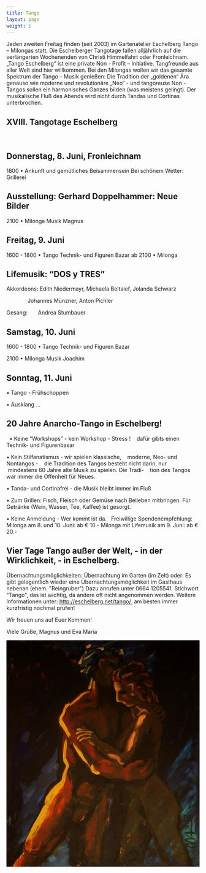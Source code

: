 ```yaml
---
title: Tango
layout: page
weight: 1
---
```


Jeden zweiten Freitag finden (seit 2003) im Gartenatelier Eschelberg Tango – Milongas statt. Die Eschelberger Tangotage fallen alljährlich auf die verlängerten Wochenenden von Christi Himmelfahrt oder Fronleichnam.  
„Tango Eschelberg“ ist eine private Non - Profit – Initiative. Tangfreunde aus aller Welt sind hier willkommen.
Bei den Milongas wollen wir das gesamte Spektrum der Tango – Musik genießen: Die Tradition der „goldenen“ Ära genauso wie moderne und revolutionäre „Neo“ - und tangoreuse Non -Tangos sollen ein harmonisches Ganzes bilden (was meistens gelingt).
Der musikalische Fluß des Abends wird nicht durch Tandas und Cortinas unterbrochen.

## XVIII. Tangotage Eschelberg
 
## Donnerstag, 8. Juni, Fronleichnam
1800 • Ankunft und gemütliches Beisammensein
Bei schönem Wetter: Grillerei 
## Ausstellung: Gerhard Doppelhammer: Neue Bilder
2100 • Milonga Musik Magnus
 
## Freitag, 9. Juni 
1600 - 1800 • Tango Technik- und Figuren Bazar
ab 2100 • Milonga 
## Lifemusik: “DOS y TRES”
Akkordeons:   Edith Niedermayr, Michaela Beltaief, Jolanda Schwarz

              Johannes Münzner, Anton Pichler
              
Gesang:       Andrea Stumbauer
 
## Samstag, 10. Juni
1600 - 1800 • Tango Technik- und Figuren Bazar

2100 • Milonga Musik Joachim 
 
## Sonntag, 11. Juni
• Tango - Frühschoppen

• Ausklang ...
 
## 20 Jahre Anarcho-Tango in Eschelberg!
 
• Keine “Workshops” - kein Workshop - Stress !
   dafür gibts einen Technik- und Figurenbasar
   
• Kein Stilfanatismus - wir spielen klassische, 
   moderne, Neo- und Nontangos - 
   die Tradition des Tangos besteht nicht darin, nur 
   mindestens 60 Jahre alte Musik zu spielen. Die Tradi- 
   tion des Tangos war immer die Offenheit für Neues.
   
• Tanda- und Cortinafrei - die Musik bleibt immer im Fluß

• Zum Grillen: Fisch, Fleisch oder Gemüse nach Belieben mitbringen. Für Getränke (Wein, Wasser, Tee, Kaffee) ist gesorgt.

• Keine Anmeldung - Wer kommt ist da.
 
Freiwillige Spendenempfehlung: Milonga am 8. und 10. Juni: ab € 10.-
Milonga mit Lifemusik am 9. Juni: ab € 20.-

## Vier Tage Tango außer der Welt, - in der Wirklichkeit, - in Eschelberg.

Übernachtungsmöglichkeiten:
Übernachtung im Garten (im Zelt) oder: Es gibt gelegentlich wieder eine Übernachtungsmöglichkeit im Gasthaus nebenan (ehem. "Reingruber") Dazu anrufen unter 0664 1205541. Stichwort "Tango", das ist wichtig, da andere oft nicht angenommen werden.
Weitere Informationen unter: http://eschelberg.net/tango/  am besten immer kurzfristig nochmal prüfen!


Wir freuen uns auf Euer Kommen!

Viele Grüße,
Magnus und Eva Maria



![Titel](/files/tango/TB12_248.jpg)


